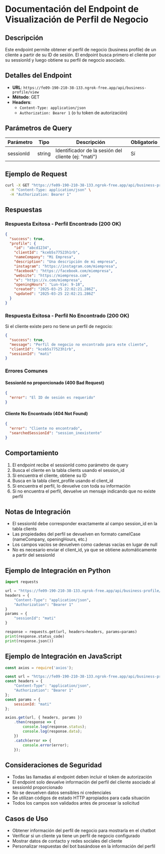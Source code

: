 # Documentación del Endpoint de Visualización de Perfil de Negocio

## Descripción
Este endpoint permite obtener el perfil de negocio (business profile) de un cliente a partir de su ID de sesión. El endpoint busca primero el cliente por su sessionId y luego obtiene su perfil de negocio asociado.

## Detalles del Endpoint

- **URL**: `https://fe09-190-210-38-133.ngrok-free.app/api/business-profile/view`
- **Método**: GET
- **Headers**:
  - `Content-Type: application/json`
  - `Authorization: Bearer 1` (o tu token de autorización)

## Parámetros de Query

| Parámetro | Tipo | Descripción | Obligatorio |
|-----------|------|-------------|-------------|
| sessionId | string | Identificador de la sesión del cliente (ej: "mati") | Sí |

## Ejemplo de Request

```bash
curl -X GET "https://fe09-190-210-38-133.ngrok-free.app/api/business-profile/view?sessionId=mati" \
  -H "Content-Type: application/json" \
  -H "Authorization: Bearer 1"
```

## Respuestas

### Respuesta Exitosa - Perfil Encontrado (200 OK)

```json
{
  "success": true,
  "profile": {
    "id": "abcd1234",
    "clientId": "kceb5s77523h1rb",
    "nameCompany": "Mi Empresa",
    "description": "Una descripción de mi empresa",
    "instagram": "https://instagram.com/miempresa",
    "facebook": "https://facebook.com/miempresa",
    "website": "https://miempresa.com",
    "x": "https://x.com/miempresa",
    "openingHours": "Lun-Vie: 9-18",
    "created": "2025-03-25 22:02:21.286Z",
    "updated": "2025-03-25 22:02:21.286Z"
  }
}
```

### Respuesta Exitosa - Perfil No Encontrado (200 OK)

Si el cliente existe pero no tiene un perfil de negocio:

```json
{
  "success": true,
  "message": "Perfil de negocio no encontrado para este cliente",
  "clientId": "kceb5s77523h1rb",
  "sessionId": "mati"
}
```

### Errores Comunes

#### SessionId no proporcionado (400 Bad Request)

```json
{
  "error": "El ID de sesión es requerido"
}
```

#### Cliente No Encontrado (404 Not Found)

```json
{
  "error": "Cliente no encontrado",
  "searchedSessionId": "session_inexistente"
}
```

## Comportamiento

1. El endpoint recibe el sessionId como parámetro de query
2. Busca el cliente en la tabla clients usando el session_id
3. Si encuentra el cliente, obtiene su ID
4. Busca en la tabla client_profile usando el client_id
5. Si encuentra el perfil, lo devuelve con toda su información
6. Si no encuentra el perfil, devuelve un mensaje indicando que no existe perfil

## Notas de Integración

- El sessionId debe corresponder exactamente al campo session_id en la tabla clients
- Las propiedades del perfil se devuelven en formato camelCase (nameCompany, openingHours, etc.)
- Los campos vacíos se devuelven como cadenas vacías en lugar de null
- No es necesario enviar el client_id, ya que se obtiene automáticamente a partir del sessionId

## Ejemplo de Integración en Python

```python
import requests

url = "https://fe09-190-210-38-133.ngrok-free.app/api/business-profile/view"
headers = {
    "Content-Type": "application/json",
    "Authorization": "Bearer 1"
}
params = {
    "sessionId": "mati"
}

response = requests.get(url, headers=headers, params=params)
print(response.status_code)
print(response.json())
```

## Ejemplo de Integración en JavaScript

```javascript
const axios = require('axios');

const url = "https://fe09-190-210-38-133.ngrok-free.app/api/business-profile/view";
const headers = {
    "Content-Type": "application/json",
    "Authorization": "Bearer 1"
};
const params = {
    sessionId: "mati"
};

axios.get(url, { headers, params })
    .then(response => {
        console.log(response.status);
        console.log(response.data);
    })
    .catch(error => {
        console.error(error);
    });
```

## Consideraciones de Seguridad

- Todas las llamadas al endpoint deben incluir el token de autorización
- El endpoint solo devuelve información del perfil del cliente asociado al sessionId proporcionado
- No se devuelven datos sensibles ni credenciales
- Se utilizan códigos de estado HTTP apropiados para cada situación
- Todos los campos son validados antes de procesar la solicitud

## Casos de Uso

- Obtener información del perfil de negocio para mostrarla en el chatbot
- Verificar si un cliente ya tiene un perfil de negocio configurado
- Mostrar datos de contacto y redes sociales del cliente
- Personalizar respuestas del bot basándose en la información del perfil 